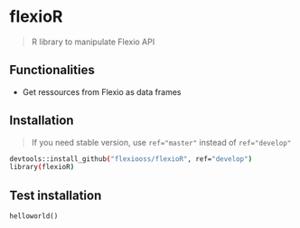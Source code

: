 # flexioR
> R library to manipulate Flexio API

## Functionalities
* Get ressources from Flexio as data frames



## Installation
> If you need stable version, use ``ref="master"`` instead of ``ref="develop"``
```bash
devtools::install_github("flexiooss/flexioR", ref="develop")
library(flexioR)
```

## Test installation
```
helloworld()
```
